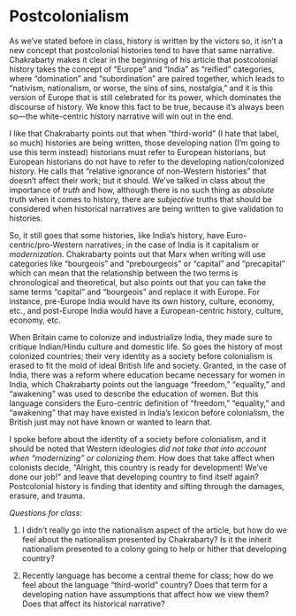 # Postcolonialism #

As we’ve stated before in class, history is written by the victors so, it isn’t a new concept that postcolonial histories tend to have that same narrative. Chakrabarty makes it clear in the beginning of his article that postcolonial history takes the concept of “Europe” and “India” as “reified” categories, where “domination” and “subordination” are paired together, which leads to “nativism, nationalism, or worse, the sins of sins, nostalgia,” and it is this version of Europe that is still celebrated for its power, which dominates the discourse of history. We know this fact to be true, because it’s always been so—the white-centric history narrative will win out in the end.

I like that Chakrabarty points out that when “third-world” (I hate that label, so much) histories are being written, those developing nation (I’m going to use this term instead) historians must refer to European historians, but European historians do not have to refer to the developing nation/colonized history. He calls that “relative ignorance of non-Western histories” that doesn’t affect their work; but it should. We’ve talked in class about the importance of *truth* and how, although there is no such thing as *absolute* truth when it comes to history, there are *subjective* truths that should be considered when historical narratives are being written to give validation to histories.

So, it still goes that some histories, like India’s history, have Euro-centric/pro-Western narratives; in the case of India is it capitalism or *modernization*.  Chakrabarty points out that Marx when writing will use categories like “bourgeois” and “prebourgeois” or “capital” and “precapital” which can mean that the relationship between the two terms is chronological and theoretical, but also points out that you can take the same terms “capital” and “bourgeois” and replace it with Europe. For instance, pre-Europe India would have its own history, culture, economy, etc., and post-Europe India would have a European-centric history, culture, economy, etc.

When Britain came to colonize and industrialize India, they made sure to critique Indian/Hindu culture and domestic life. So goes the history of most colonized countries; their very identity as a society before colonialism is erased to fit the mold of ideal British life and society. Granted, in the case of India, there was a reform where education became necessary for women in India, which Chakrabarty points out the language “freedom,” “equality,” and “awakening” was used to describe the education of women. But this language considers the Euro-centric definition of “freedom,” “equality,” and “awakening” that may have existed in India’s lexicon before colonialism, the British just may not have known or wanted to learn that.

I spoke before about the identity of a society before colonialism, and it should be noted that Western ideologies *did not take that into account when “modernizing” or colonizing them.* How does that take affect when colonists decide, “Alright, this country is ready for development! We’ve done our job!” and leave that developing country to find itself again? Postcolonial history is finding that identity and sifting through the damages, erasure, and trauma.

*Questions for class*:

1. I didn’t really go into the nationalism aspect of the article, but how do we feel about the nationalism presented by Chakrabarty? Is it the inherit nationalism presented to a colony going to help or hither that developing country?

2.  Recently language has become a central theme for class; how do we feel about the language “third-world” country? Does that term for a developing nation have assumptions that affect how we view them? Does that affect its historical narrative?
